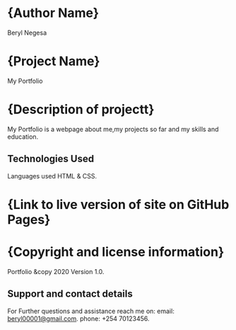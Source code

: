 # {Author Name}
Beryl Negesa
# {Project Name}
My Portfolio
# {Description of projectt}
My Portfolio is a webpage about me,my projects so far and my skills and education.
## Technologies Used
Languages used HTML & CSS.
# {Link to live version of site on GitHub Pages}

# {Copyright and license information}
Portfolio &copy 2020 Version 1.0.
## Support and contact details
For Further questions and assistance reach me on:
email: beryl00001@gmail.com.
phone: +254 70123456.